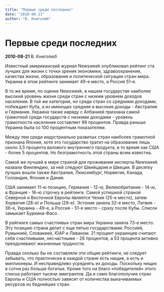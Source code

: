```yaml
---
title: "Первые среди последних"
date: "2010-08-21"
author: "В. Книголюб"
---
```


# Первые среди последних

**2010-08-21** В. Книголюб

Известный американский журнал Newsweek опубликовал рейтинг ста лучших для жизни с точки зрения экономики, здравоохранения, качества жизни, образования и политической ситуации стран мира. Украина в этом рейтинге занимает 49-е место, а Россия 51-я.

В то же время, по оценке Newsweek, в нашем государстве наиболее высокий уровень жизни среди стран с низким уровнем доходов населения. В той же категории, но среди стран со средними доходами, побеждает Куба, а из имеющих средние и высокие доходы - Австралия и Германия. Украина также наряду с Албанией признана самой грамотной среди государств с низкими доходами - уровень грамотности населения составляет 99 процентов. Правда раньше Украина была со 100 процентным показателем.

Между тем среди индустриально развитых стран наиболее грамотной признана Япония, хотя это государство тратит на образование лишь около 3,5 процента валового внутреннего продукта, в то время как США - более 5 процентов. Но безграмотность этой страны всем известна.

Самой же лучшей в мире страной для проживания эксперты Newsweek назвали Финляндию, за ней следуют Швейцария и Швеция. В десятку лучших вошли также Австралия, Люксембург, Норвегия, Канада, Голландия, Япония и Дания.

США занимает 11-ю позицию, Германия - 12-ю, Великобритания - 14-ю, а Франция - 16-ю строчку в рейтинге. Самой успешной страной Северной и Восточной Европы является Чехия (25-е место), затем Хорватия (28-е) и Польша (29-е). Эстония заняла 32-е место, Латвия - 36-е, Украина - 49-е, а Россия - 51-е место - сразу после Кубы. Список замыкает Буркина-Фасо.

В рейтинге самых счастливых стран мира Украина заняла 73-е место. Эту позицию страна делит с еще пятью государствами: Россией, Румынией, Словакией, ЮАР и Ливаном. 21 процент украинцев считают себя счастливыми, несчастными - 26 процентов, а 53 процента активно преодолевают жизненные трудности.

Правда сколько бы не составляли эти общие рейтинги, не следует забывать, что практически в каждой стране есть нищие, а есть и миллионеры. И несправедливо усреднять их доходы. Поскольку нищих в сотни раз больше богатых. Кроме того на благо «победителей» этого списка работают тысячи эмигрантов. Да и само благополучие стран Европы и США полностью зависит от количества выкачиваемых ресурсов из беднейших стран.